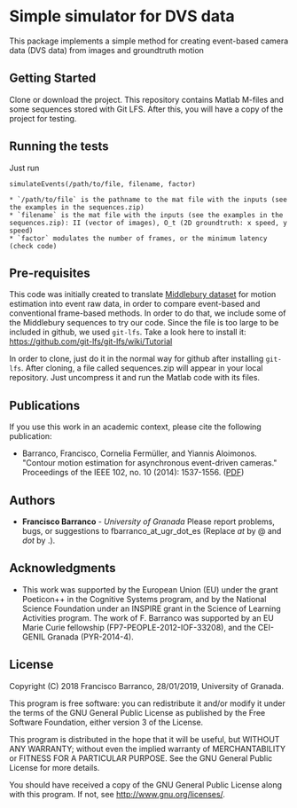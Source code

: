 # Simple simulator for DVS data 

This package implements a simple method for creating event-based camera data (DVS data) from images and groundtruth motion 

## Getting Started

Clone or download the project. This repository contains Matlab M-files and some sequences stored with Git LFS.
After this, you will have a copy of the project for testing.

## Running the tests

Just run
```
simulateEvents(/path/to/file, filename, factor)
```
	* `/path/to/file` is the pathname to the mat file with the inputs (see the examples in the sequences.zip)  
	* `filename` is the mat file with the inputs (see the examples in the sequences.zip): II (vector of images), O_t (2D groundtruth: x speed, y speed)
	* `factor` modulates the number of frames, or the minimum latency (check code)   

## Pre-requisites

This code was initially created to translate [Middlebury dataset](http://vision.middlebury.edu/flow/data/) for motion estimation into event raw data, in order to compare event-based and conventional frame-based methods. In order to do that, we include some of the Middlebury sequences to try our code. Since the file is too large to be included in github, we used `git-lfs`. Take a look here to install it: https://github.com/git-lfs/git-lfs/wiki/Tutorial

In order to clone, just do it in the normal way for github after installing `git-lfs`. After cloning, a file called sequences.zip will appear in your local repository. Just uncompress it and run the Matlab code with its files.

## Publications

If you use this work in an academic context, please cite the following publication:

* Barranco, Francisco, Cornelia Fermüller, and Yiannis Aloimonos. "Contour motion estimation for asynchronous event-driven cameras." Proceedings of the IEEE 102, no. 10 (2014): 1537-1556. ([PDF](https://ieeexplore.ieee.org/abstract/document/6895239))

## Authors

* **Francisco Barranco** - *University of Granada*
Please report problems, bugs, or suggestions to fbarranco_at_ugr_dot_es (Replace _at_ by @ and _dot_ by .).

## Acknowledgments

* This work was supported by the European Union (EU) under the grant Poeticon++ in the Cognitive Systems program, and by the National Science Foundation under an INSPIRE grant in the Science of Learning Activities program. The work of F. Barranco was supported by an EU Marie Curie fellowship (FP7-PEOPLE-2012-IOF-33208), and the CEI-GENIL Granada (PYR-2014-4).

## License

Copyright (C) 2018 Francisco Barranco, 28/01/2019, University of Granada.

This program is free software: you can redistribute it and/or modify it under the terms of the GNU General Public License as published by the Free Software Foundation, either version 3 of the License.

This program is distributed in the hope that it will be useful, but WITHOUT ANY WARRANTY; without even the implied warranty of MERCHANTABILITY or FITNESS FOR A PARTICULAR PURPOSE. See the GNU General Public License for more details. 

You should have received a copy of the GNU General Public License along with this program.  If not, see <http://www.gnu.org/licenses/>.


